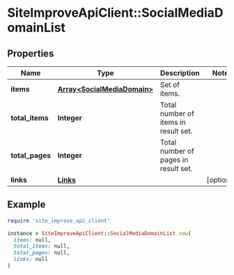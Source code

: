 # SiteImproveApiClient::SocialMediaDomainList

## Properties

| Name | Type | Description | Notes |
| ---- | ---- | ----------- | ----- |
| **items** | [**Array&lt;SocialMediaDomain&gt;**](SocialMediaDomain.md) | Set of items. |  |
| **total_items** | **Integer** | Total number of items in result set. |  |
| **total_pages** | **Integer** | Total number of pages in result set. |  |
| **links** | [**Links**](Links.md) |  | [optional] |

## Example

```ruby
require 'site_improve_api_client'

instance = SiteImproveApiClient::SocialMediaDomainList.new(
  items: null,
  total_items: null,
  total_pages: null,
  links: null
)
```

